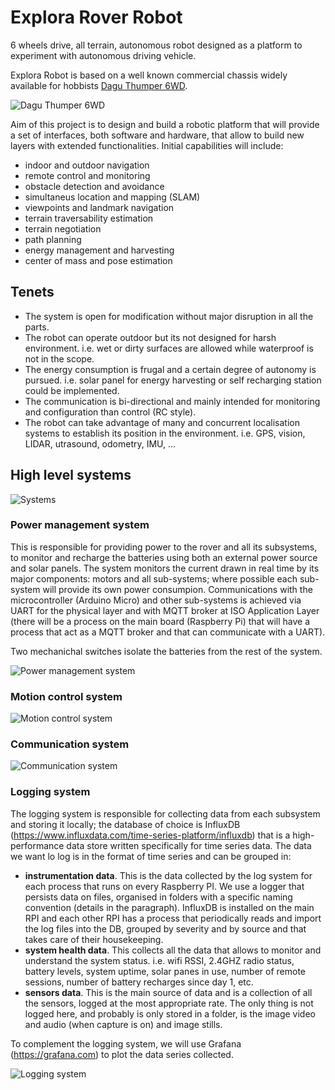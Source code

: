 # Explora Rover Robot
6 wheels drive, all terrain, autonomous robot designed as a platform to experiment with autonomous driving vehicle.

Explora Robot is based on a well known commercial chassis widely available for hobbists 
[Dagu Thumper 6WD](https://www.sparkfun.com/products/11056).

![Dagu Thumper 6WD](images/6WDdimension.jpg)

Aim of this project is to design and build a robotic platform that will provide a set of interfaces, both software and hardware, that allow to build new layers with extended functionalities. Initial capabilities will include:

- indoor and outdoor navigation
- remote control and monitoring
- obstacle detection and avoidance
- simultaneus location and mapping (SLAM)
- viewpoints and landmark navigation
- terrain traversability estimation
- terrain negotiation
- path planning
- energy management and harvesting
- center of mass and pose estimation

## Tenets

- The system is open for modification without major disruption in all the parts.
- The robot can operate outdoor but its not designed for harsh environment. i.e. wet or dirty surfaces are allowed while waterproof is not in the scope.
- The energy consumption is frugal and a certain degree of autonomy is pursued. i.e. solar panel for energy harvesting or self recharging station could be implemented.
- The communication is bi-directional and mainly intended for monitoring and configuration than control (RC style).
- The robot can take advantage of many and concurrent localisation systems to establish its position in the environment. i.e. GPS, vision, LIDAR, utrasound, odometry, IMU, ...


## High level systems

![Systems](images/System_overview.svg)

### Power management system

This is responsible for providing power to the rover and all its subsystems, to monitor and recharge the batteries using both an external power source and solar panels. The system monitors the current drawn in real time by its major components: motors and all sub-systems; where possible each sub-system will provide its own power consumpion. Communications with the microcontroller (Arduino Micro) and other sub-systems is achieved via UART for the physical layer and with MQTT broker at ISO Application Layer (there will be a process on the main board (Raspberry Pi) that will have a process that act as a MQTT broker and that can communicate with a UART). 

Two mechanichal switches isolate the batteries from the rest of the system.

![Power management system](images/Power_Supply_System.svg)

### Motion control system

![Motion control system](images/Motion_System.svg)

### Communication system

![Communication system](images/Communication_System.svg)

### Logging system

The logging system is responsible for collecting data from each subsystem and storing it locally; the database of choice is InfluxDB (https://www.influxdata.com/time-series-platform/influxdb) that is a high-performance data store written specifically for time series data. The data we want lo log is in the format of time series and can be grouped in:
- **instrumentation data**. This is the data collected by the log system for each process that runs on every Raspberry PI. We use a logger that persists data on files, organised in folders with a specific naming convention (details in the paragraph). InfluxDB is installed on the main RPI and each other RPI has a process that periodically reads and import the log files into the DB, grouped by severity and by source and that takes care of their housekeeping.
- **system health data**. This collects all the data that allows to monitor and understand the system status. i.e. wifi RSSI, 2.4GHZ radio status, battery levels, system uptime, solar panes in use, number of remote sessions, number of battery recharges since day 1, etc.
- **sensors data**. This is the main source of data and is a collection of all the sensors, logged at the most appropriate rate. The only thing is not logged here, and probably is only stored in a folder, is the image video and audio (when capture is on) and image stills.

To complement the logging system, we will use Grafana  (https://grafana.com) to plot the data series collected.

![Logging system](images/Logging_System.png)
